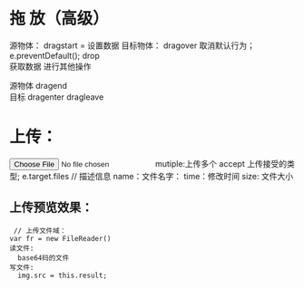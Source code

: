 # 拖  放（高级）


源物体：
  dragstart = 
     设置数据
目标物体：
   dragover
      取消默认行为；
      e.preventDefault();
   drop  
     获取数据  进行其他操作

  源物体 
   dragend  
  目标
   dragenter
   dragleave

 # 上传：
  <input type="file" mutiple accept='.doc, .jpg, .png'>  
  mutiple:上传多个
  accept 上传接受的类型;
  e.target.files // 描述信息
                    name：文件名字： 
                    time：修改时间 
                    size: 文件大小 

  ## 上传预览效果：
     // 上传文件域：
    var fr = new FileReader()
    读文件: 
      base64码的文件
    写文件:
      img.src = this.result;




